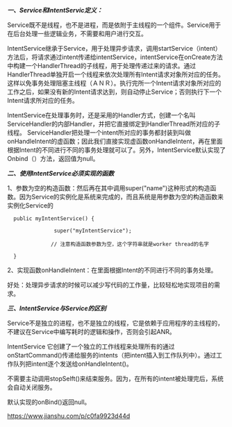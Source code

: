 ***一、Service和IntentServic定义：***

Service既不是线程，也不是进程，而是依附于主线程的一个组件。Service用于在后台处理一些逻辑业务，不需要和用户进行交互。

IntentService继承于Service，用于处理异步请求，调用startService（intent）方法后，将请求通过intent传递给intentService，intentService在onCreate方法中构建一个HandlerThread的子线程，用于处理传递过来的请求。通过HandlerThread单独开启一个线程来依次处理所有Intent请求对象所对应的任务。这样以免事务处理阻塞主线程（ＡＮＲ）。执行完所一个Intent请求对象所对应的工作之后，如果没有新的Intent请求达到，则自动停止Service；否则执行下一个Intent请求所对应的任务。

IntentService在处理事务时，还是采用的Handler方式，创建一个名叫ServiceHandler的内部Handler，并把它直接绑定到HandlerThread所对应的子线程。 ServiceHandler把处理一个intent所对应的事务都封装到叫做onHandleIntent的虚函数；因此我们直接实现虚函数onHandleIntent，再在里面根据Intent的不同进行不同的事务处理就可以了。另外，IntentService默认实现了Onbind（）方法，返回值为null。

***二、使用IntentService必须实现的函数***

1、参数为空的构造函数：然后再在其中调用super("name")这种形式的构造函数。因为Service的实例化是系统来完成的，而且系统是用参数为空的构造函数来实例化Service的

      public myIntentService() {

                   super("myIntentService");

                  // 注意构造函数参数为空，这个字符串就是worker thread的名字

      }

2、实现函数onHandleIntent：在里面根据Intent的不同进行不同的事务处理。

好处：处理异步请求的时候可以减少写代码的工作量，比较轻松地实现项目的需求。

***三、IntentService与Service的区别***

Service不是独立的进程，也不是独立的线程，它是依赖于应用程序的主线程的，不建议在Service中编写耗时的逻辑和操作，否则会引起ANR。

IntentService 它创建了一个独立的工作线程来处理所有的通过onStartCommand()传递给服务的intents（把intent插入到工作队列中）。通过工作队列把intent逐个发送给onHandleIntent()。

不需要主动调用stopSelft()来结束服务。因为，在所有的intent被处理完后，系统会自动关闭服务。

默认实现的onBind()返回null。


https://www.jianshu.com/p/c0fa9923d44d
